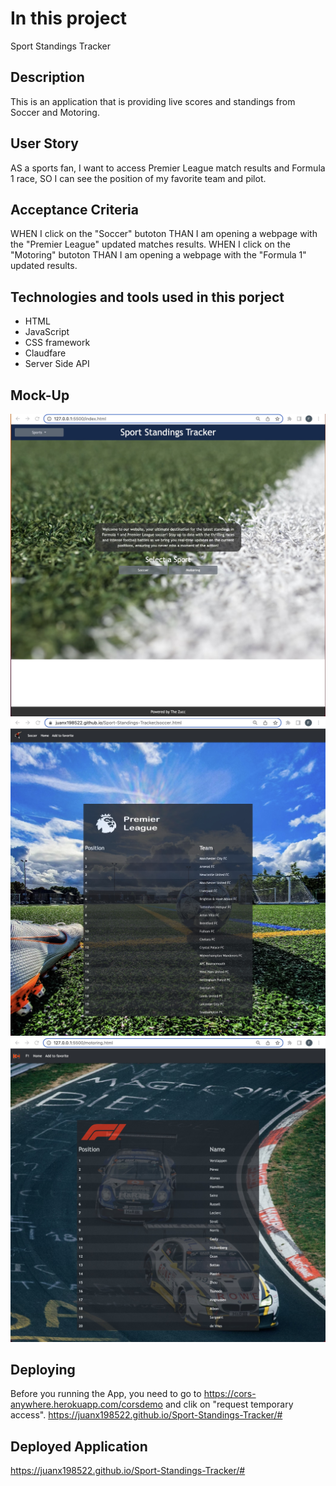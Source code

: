 # In this project
Sport Standings Tracker

## Description
This is an application that is providing live scores and standings from Soccer and Motoring.

## User Story
AS a sports fan, 
I want to access Premier League match results and Formula 1 race,
SO I can see the position of my favorite team and pilot.

## Acceptance Criteria
WHEN I click on the "Soccer" butoton
THAN I am opening a webpage with the "Premier League" updated matches results.
WHEN I click on the "Motoring" butoton
THAN I am opening a webpage with the "Formula 1" updated results.


## Technologies and tools used in this porject
* HTML
* JavaScript
* CSS framework 
* Claudfare
* Server Side API


## Mock-Up
![The "Sport Standing Tracker dispaly two buttons to choose between Soccer or Motoring".](./assets/Images/Selected%20May%2017%202023%2021%3A13%3A22.png)
 ![Sport Standing Tracker dispaly the Soccer webpage.](./assets/Images/Selected%20May%2017%202023%2021%3A17%3A11.png)
 ![Sport Standing Tracker dispaly the Motoring webpage.](./assets/Images/Selected%20May%2017%202023%2021%3A13%3A47.png)


## Deploying
Before you running the App, you need to go to https://cors-anywhere.herokuapp.com/corsdemo and clik on "request temporary access".
https://juanx198522.github.io/Sport-Standings-Tracker/#


## Deployed Application
https://juanx198522.github.io/Sport-Standings-Tracker/#


